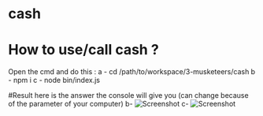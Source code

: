 # cash
# How to use/call cash ?
Open the cmd and do this :
 a - cd /path/to/workspace/3-musketeers/cash
 b - npm i
 c - node bin/index.js

#Result 
here is the answer the console will give you (can change because of the parameter of your computer)
b- ![Screenshot]("https://raw.githubusercontent.com/AmbreDonnadieu/3-musketeers/master/cash/Capture1.PNG")
c- ![Screenshot]("https://raw.githubusercontent.com/AmbreDonnadieu/3-musketeers/master/cash/Capture2.PNG")